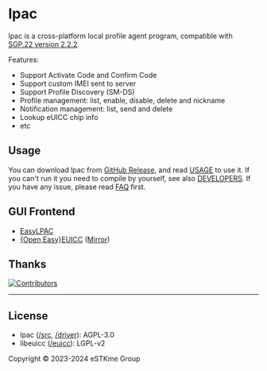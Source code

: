 # lpac

lpac is a cross-platform local profile agent program, compatible with [SGP.22 version 2.2.2](https://www.gsma.com/solutions-and-impact/technologies/esim/wp-content/uploads/2020/06/SGP.22-v2.2.2.pdf).

Features:

- Support Activate Code and Confirm Code
- Support custom IMEI sent to server
- Support Profile Discovery (SM-DS)
- Profile management: list, enable, disable, delete and nickname
- Notification management: list, send and delete
- Lookup eUICC chip info
- etc

## Usage
You can download lpac from [GitHub Release][latest], and read [USAGE](docs/USAGE.md) to use it.
If you can't run it you need to compile by yourself, see also [DEVELOPERS](docs/DEVELOPERS.md).
If you have any issue, please read [FAQ](docs/FAQ.md) first.

[latest]: https://github.com/estkme-group/lpac/releases/latest

## GUI Frontend

- [EasyLPAC]
- [{Open,Easy}EUICC][openeuicc] ([Mirror][openeuicc-mirror])

[easylpac]: https://github.com/creamlike1024/EasyLPAC/releases/latest
[openeuicc]: https://gitea.angry.im/PeterCxy/OpenEUICC
[openeuicc-mirror]: https://github.com/estkme-group/openeuicc

## Thanks

[![Contributors][contrib]][contributors]

[contrib]: https://contrib.rocks/image?repo=estkme-group/lpac
[contributors]: https://github.com/estkme-group/lpac/graphs/contributors

---

## License

- lpac ([/src](src), [/driver](driver)): AGPL-3.0
- libeuicc ([/euicc](euicc)): LGPL-v2

Copyright &copy; 2023-2024 eSTKme Group
